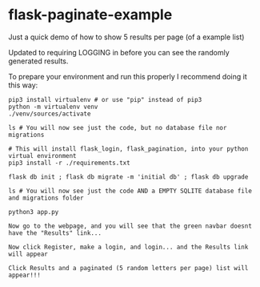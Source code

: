 # flask-paginate-example
Just a quick demo of how to show 5 results per page (of a example list)

Updated to requiring LOGGING in before you can see the randomly generated results.

To prepare your environment and run this properly I recommend doing it this way:
```
pip3 install virtualenv # or use "pip" instead of pip3
python -m virtualenv venv
./venv/sources/activate

ls # You will now see just the code, but no database file nor migrations

# This will install flask_login, flask_pagination, into your python virtual environment
pip3 install -r ./requirements.txt  

flask db init ; flask db migrate -m 'initial db' ; flask db upgrade

ls # You will now see just the code AND a EMPTY SQLITE database file and migrations folder

python3 app.py

Now go to the webpage, and you will see that the green navbar doesnt have the "Results" link...

Now click Register, make a login, and login... and the Results link will appear

Click Results and a paginated (5 random letters per page) list will appear!!!
```


